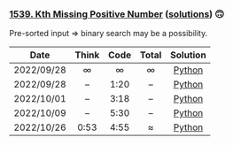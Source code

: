 ### [1539. Kth Missing Positive Number](https://leetcode.com/problems/kth-missing-positive-number/) ([solutions](https://github.com/jxcrw/pazuru/blob/main/leetcode/1539.%20Kth%20Missing%20Positive%20Number)) 🙃
Pre-sorted input ⇒ binary search may be a possibility.

|    Date    | Think | Code | Total |                                                                Solution                                                                 |
|:----------:|:-----:|:----:|:-----:|:---------------------------------------------------------------------------------------------------------------------------------------:|
| 2022/09/28 |   ∞   |  ∞   |   ∞   |      [Python](https://github.com/jxcrw/pazuru/blob/main/leetcode/1539.%20Kth%20Missing%20Positive%20Number/kth_missing.py)       |
| 2022/09/28 |   –   | 1:20 |   –   | [Python](https://github.com/jxcrw/pazuru/blob/main/leetcode/1539.%20Kth%20Missing%20Positive%20Number/kth_missing_2022-09-28.py) |
| 2022/10/01 |   –   | 3:18 |   –   | [Python](https://github.com/jxcrw/pazuru/blob/main/leetcode/1539.%20Kth%20Missing%20Positive%20Number/kth_missing_2022-10-01.py) |
| 2022/10/09 |   –   | 5:30 |   –   | [Python](https://github.com/jxcrw/pazuru/blob/main/leetcode/1539.%20Kth%20Missing%20Positive%20Number/kth_missing_2022-10-09.py) |
| 2022/10/26 | 0:53  | 4:55 |   ≈   | [Python](https://github.com/jxcrw/pazuru/blob/main/leetcode/1539.%20Kth%20Missing%20Positive%20Number/kth_missing_2022-10-26.py) |
